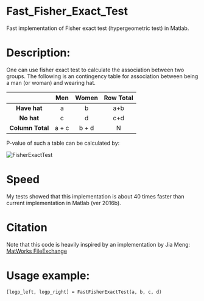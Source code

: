 # Fast_Fisher_Exact_Test
Fast implementation of Fisher exact test (hypergeometric test) in Matlab. 

# Description:
One can use fisher exact test to calculate the association between two groups. The following is an contingency table for association between being a man (or woman) and wearing hat.

|              | Men | Women | Row Total
| :-------:    |:---:| :----:| :---:
| **Have hat**     |  a  |   b   | a+b
| **No hat**       |  c  |   d   | c+d
| **Column Total** | a + c | b + d | N

P-value of such a table can be calculated by:

<img align="center" src="https://wikimedia.org/api/rest_v1/media/math/render/svg/89491b3e58ce5ba651d3d22217cbbcbf05fbd7f1" alt="FisherExactTest">

# Speed
My tests showed that this implementation is about 40 times faster than current implementation in Matlab (ver 2016b).

# Citation
Note that this code is heavily inspired by an implementation by Jia Meng: 
[MatWorks FileExchange](https://nl.mathworks.com/matlabcentral/fileexchange/34846-fast-algorithm-for-the-log-p-value-of-fisher-s-exact-test-or-hypergeometric-distribution)

# Usage example:
`[logp_left, logp_right] = FastFisherExactTest(a, b, c, d)`
